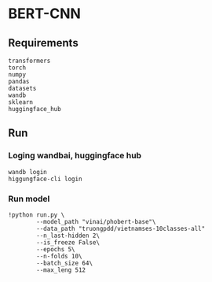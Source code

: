 # BERT-CNN 

## Requirements 
```
transformers 
torch 
numpy 
pandas 
datasets
wandb
sklearn
huggingface_hub
```

## Run
###  Loging wandbai, huggingface hub
```
wandb login
higgungface-cli login
```

### Run model
```
!python run.py \
        --model_path "vinai/phobert-base"\
        --data_path "truongpdd/vietnamses-10classes-all"
        --n_last-hidden 2\
        --is_freeze False\
        --epochs 5\
        --n-folds 10\
        --batch_size 64\
        --max_leng 512


```
